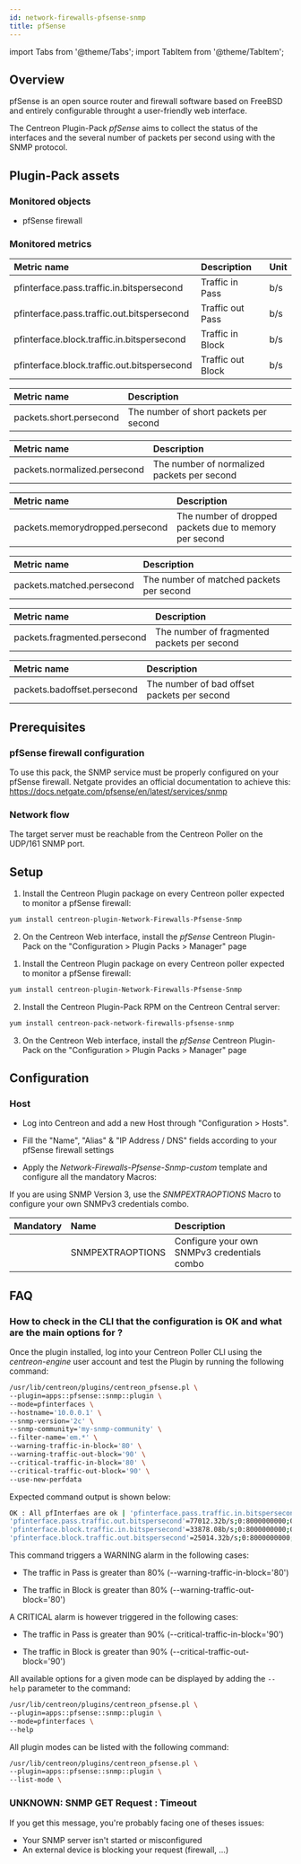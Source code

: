 ```yaml
---
id: network-firewalls-pfsense-snmp
title: pfSense
---
```

import Tabs from '@theme/Tabs';
import TabItem from '@theme/TabItem';


## Overview

pfSense is an open source router and firewall software based on FreeBSD and
entirely configurable throught a user-friendly web interface.

The Centreon Plugin-Pack *pfSense* aims to collect the status of the interfaces
and the several number of packets per second using with the SNMP protocol.

## Plugin-Pack assets

### Monitored objects

* pfSense firewall

### Monitored metrics

<Tabs groupId="operating-systems">
<TabItem value="BlockedPacketsPerInterface" label="BlockedPacketsPerInterface">

| Metric name                                 | Description       | Unit |
| :------------------------------------------ | :---------------- | :--- |
| pfinterface.pass.traffic.in.bitspersecond   | Traffic in Pass   | b/s  |
| pfinterface.pass.traffic.out.bitspersecond  | Traffic out Pass  | b/s  |
| pfinterface.block.traffic.in.bitspersecond  | Traffic in Block  | b/s  |
| pfinterface.block.traffic.out.bitspersecond | Traffic out Block | b/s  |

</TabItem>
<TabItem value="ShortPackets" label="ShortPackets">

| Metric name             | Description                            |
| :---------------------- | :------------------------------------- |
| packets.short.persecond | The number of short packets per second |

</TabItem>
<TabItem value="NormalizePackets" label="NormalizePackets">

| Metric name                  | Description                                  |
| :--------------------------- | :------------------------------------------- |
| packets.normalized.persecond | The number of normalized  packets per second |

</TabItem>
<TabItem value="MemoryDroppedPackets" label="MemoryDroppedPackets">

| Metric name                     | Description                                            |
| :------------------------------ | :----------------------------------------------------- |
| packets.memorydropped.persecond | The number of dropped packets due to memory per second |

</TabItem>
<TabItem value="MatchPackets" label="MatchPackets">

| Metric name               | Description                              |
| :------------------------ | :--------------------------------------- |
| packets.matched.persecond | The number of matched packets per second |

</TabItem>
<TabItem value="FragmentPackets" label="FragmentPackets">

| Metric name                  | Description                                 |
| :--------------------------- | :------------------------------------------ |
| packets.fragmented.persecond | The number of fragmented packets per second |

</TabItem>
<TabItem value="BadOffsetPackets" label="BadOffsetPackets">

| Metric name                 | Description                                 |
| :-------------------------- | :------------------------------------------ |
| packets.badoffset.persecond | The number of bad offset packets per second |

</TabItem>
</Tabs>

## Prerequisites

### pfSense firewall configuration

To use this pack, the SNMP service must be properly configured on your
pfSense firewall. Netgate provides an official documentation
to achieve this: https://docs.netgate.com/pfsense/en/latest/services/snmp

### Network flow

The target server must be reachable from the Centreon Poller on the UDP/161 SNMP
port.

## Setup

<Tabs groupId="licence-systems">
<TabItem value="Online IMP Licence & IT100 Editions" label="Online IMP Licence & IT100 Editions">

1. Install the Centreon Plugin package on every Centreon poller expected to monitor a pfSense firewall:

```bash
yum install centreon-plugin-Network-Firewalls-Pfsense-Snmp
```

2. On the Centreon Web interface, install the *pfSense* Centreon Plugin-Pack on the "Configuration > Plugin Packs > Manager" page

</TabItem>
<TabItem value="Offline IMP License" label="Offline IMP License">

1. Install the Centreon Plugin package on every Centreon poller expected to monitor a pfSense firewall:

```bash
yum install centreon-plugin-Network-Firewalls-Pfsense-Snmp
```

2. Install the Centreon Plugin-Pack RPM on the Centreon Central server:

```bash
yum install centreon-pack-network-firewalls-pfsense-snmp
```

3. On the Centreon Web interface, install the *pfSense* Centreon Plugin-Pack on the "Configuration > Plugin Packs > Manager" page

</TabItem>
</Tabs>

## Configuration

### Host

* Log into Centreon and add a new Host through "Configuration > Hosts".

* Fill the "Name", "Alias" & "IP Address / DNS" fields according to your pfSense firewall settings

* Apply the *Network-Firewalls-Pfsense-Snmp-custom* template and configure all the mandatory Macros:

If you are using SNMP Version 3, use the *SNMPEXTRAOPTIONS* Macro to configure
your own SNMPv3 credentials combo.

| Mandatory | Name             | Description                                 |
| :-------- | :--------------- | :------------------------------------------ |
|           | SNMPEXTRAOPTIONS | Configure your own SNMPv3 credentials combo |

## FAQ

### How to check in the CLI that the configuration is OK and what are the main options for ?

Once the plugin installed, log into your Centreon Poller CLI using the
*centreon-engine* user account and test the
Plugin by running the following command:

```bash
/usr/lib/centreon/plugins/centreon_pfsense.pl \
--plugin=apps::pfsense::snmp::plugin \
--mode=pfinterfaces \
--hostname='10.0.0.1' \
--snmp-version='2c' \
--snmp-community='my-snmp-community' \
--filter-name='em.*' \
--warning-traffic-in-block='80' \
--warning-traffic-out-block='90' \
--critical-traffic-in-block='80' \
--critical-traffic-out-block='90' \
--use-new-perfdata
```

Expected command output is shown below:

```bash
OK : All pfInterfaes are ok | 'pfinterface.pass.traffic.in.bitspersecond'=43978.08b/s;0:8000000000;0:9000000000;0;10000000000
'pfinterface.pass.traffic.out.bitspersecond'=77012.32b/s;0:8000000000;0:9000000000;0;10000000000
'pfinterface.block.traffic.in.bitspersecond'=33878.08b/s;0:8000000000;0:9000000000;0;10000000000
'pfinterface.block.traffic.out.bitspersecond'=25014.32b/s;0:8000000000;0:9000000000;0;10000000000
```

This command triggers a WARNING alarm in the following cases:

* The traffic in Pass is greater than 80% (--warning-traffic-in-block='80')

* The traffic in Block is greater than 80% (--warning-traffic-out-block='80')

A CRITICAL alarm is however triggered in the following cases:

* The traffic in Pass is greater than 90% (--critical-traffic-in-block='90')

* The traffic in Block is greater than 90% (--critical-traffic-out-block='90')

All available options for a given mode can be displayed by adding the
```--help``` parameter to the command:

```bash
/usr/lib/centreon/plugins/centreon_pfsense.pl \
--plugin=apps::pfsense::snmp::plugin \
--mode=pfinterfaces \
--help
```

All plugin modes can be listed with the following command:

```bash
/usr/lib/centreon/plugins/centreon_pfsense.pl \
--plugin=apps::pfsense::snmp::plugin \
--list-mode \
```

### UNKNOWN: SNMP GET Request : Timeout

If you get this message, you're probably facing one of theses issues:

* Your SNMP server isn't started or misconfigured
* An external device is blocking your request (firewall, ...)